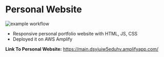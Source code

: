 # Personal Website 
![example workflow](https://img.shields.io/badge/Build%20In-HTML%2CCSS%2CJS-blue)
<br>
- Responsive personal portfolio website with HTML, JS, CSS
- Deployed it on AWS Amplify

**Link To Personal Website:** 
https://main.dsyiuiw5eduhv.amplifyapp.com/
